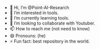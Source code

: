 - 👋 Hi, I’m @Point-AI-Research
- 👀 I’m interested in tools.
- 🌱 I’m currently learning tools.
- 💞️ I’m looking to collaborate with Youtuber.
- 📫 How to reach me (not need to know)
- 😄 Pronouns: (he)
- ⚡ Fun fact: best repository in the world.

<!---
Point-AI-Research/Point-AI-Research is a ✨ special ✨ repository because its `README.md` (this file) appears on your GitHub profile.
You can click the Preview link to take a look at your changes.
--->
